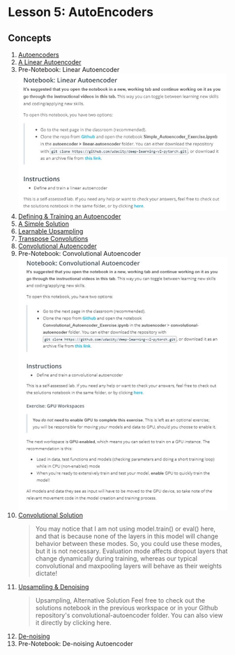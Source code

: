 # Lesson 5: AutoEncoders

## Concepts
1. [Autoencoders](https://www.youtube.com/watch?v=a5zHMWOq0fc&feature=emb_logo)
1. [A Linear Autoencoder](https://www.youtube.com/watch?v=KbmfyDNxL5U&feature=emb_logo)
1. Pre-Notebook: Linear Autoencoder
![Q](q1.JPG)
1. [Defining & Training an Autoencoder](https://www.youtube.com/watch?v=OWrlQUSGqyo&feature=emb_logo)
1. [A Simple Solution](https://www.youtube.com/watch?v=Jh3mbomqpw8&feature=emb_logo)
1. [Learnable Upsampling](https://www.youtube.com/watch?v=KjztLwPksj8&feature=emb_logo)
1. [Transpose Convolutions](https://www.youtube.com/watch?v=hnnLAC1Q0zg&feature=emb_logo)
1. [Convolutional Autoencoder](https://www.youtube.com/watch?v=QCA8QeZeDW8&feature=emb_logo)
1. Pre-Notebook: Convolutional Autoencoder
![Q](q2.JPG)
1. [Convolutional Solution](https://www.youtube.com/watch?v=2_Yw9LLomCo&feature=emb_logo)
	> You may notice that I am not using model.train() or eval() here, and that is because none of the layers in this model will change behavior between these modes. So, you could use these modes, but it is not necessary. Evaluation mode affects dropout layers that change dynamically during training, whereas our typical convolutional and maxpooling layers will behave as their weights dictate!
1. [Upsampling & Denoising](https://www.youtube.com/watch?v=XX63da4EPN0&feature=emb_logo)
	> Upsampling, Alternative Solution
	> Feel free to check out the solutions notebook in the previous workspace or in your Github repository's convolutional-autoencoder folder. You can also view it directly by clicking here.
1. [De-noising](https://www.youtube.com/watch?v=RIfEhKev24I&feature=emb_logo)
1. Pre-Notebook: De-noising Autoencoder
